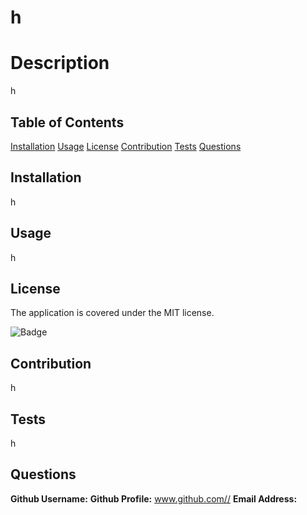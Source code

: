 # h
  # Description
  h

  ## Table of Contents
  [Installation](#installation)
  [Usage](#usage)
  [License](#liscense)
  [Contribution](#contribution)
  [Tests](#tests)
  [Questions](#questions)

  ## Installation
  h

  ## Usage
  h

  ## License
  The application is covered under the MIT license.
  
  ![Badge](https://img.shields.io/badge/License-MIT-blueviolet)

  ## Contribution
  h

  ## Tests
  h

  ## Questions
  **Github Username:** 
  **Github Profile:** www.github.com//
  **Email Address:** 

